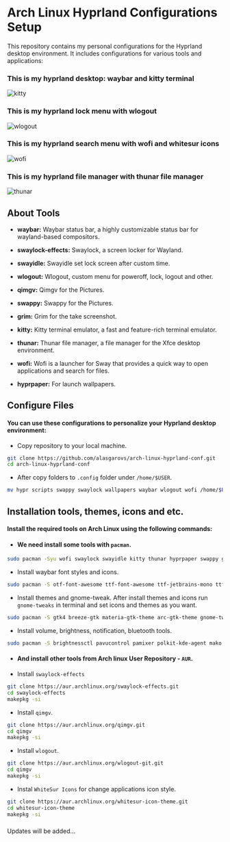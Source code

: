 # Arch Linux Hyprland Configurations Setup

This repository contains my personal configurations for the Hyprland desktop environment. It includes configurations for various tools and applications:


### This is my hyprland desktop: waybar and kitty terminal
![kitty](https://github.com/AlasgarovS/arch-linux-hyprland-conf/assets/70092601/74138c48-91b7-4ce2-a450-f16a9171ae11)



### This is my hyprland lock menu with wlogout
![wlogout](https://github.com/AlasgarovS/arch-linux-hyprland-conf/assets/70092601/6673ce4b-ef38-47b8-a1cb-11625dcc5149)



### This is my hyprland search menu with wofi and whitesur icons
![wofi](https://github.com/AlasgarovS/arch-linux-hyprland-conf/assets/70092601/21cb31c8-7737-44d8-a345-d1e1d0178af7)



### This is my hyprland file manager with thunar file manager
![thunar](https://github.com/AlasgarovS/arch-linux-hyprland-conf/assets/70092601/7edd6de1-876d-40e8-8a38-7f63eef221c3)




## About Tools

- **waybar:**  Waybar status bar, a highly customizable status bar for wayland-based compositors.

- **swaylock-effects:**  Swaylock, a screen locker for Wayland.

- **swayidle:** Swayidle set lock screen after custom time.

- **wlogout:** Wlogout, custom menu for poweroff, lock, logout and other.

- **qimgv:** Qimgv for the Pictures.

- **swappy:** Swappy for the Pictures.

- **grim:** Grim for the take screenshot.

- **kitty:**  Kitty terminal emulator, a fast and feature-rich terminal emulator.

- **thunar:**  Thunar file manager, a file manager for the Xfce desktop environment.

- **wofi:**  Wofi is a launcher for Sway that provides a quick way to open applications and search for files.

- **hyprpaper:**  For launch wallpapers.


## Configure Files

#### You can use these configurations to personalize your Hyprland desktop environment:
 
- Copy repository to your local machine.
```bash
git clone https://github.com/alasgarovs/arch-linux-hyprland-conf.git
cd arch-linux-hyprland-conf
```

- After copy folders to ```.config``` folder under ```/home/$USER```.
```bash
mv hypr scripts swappy swaylock wallpapers waybar wlogout wofi /home/$USER/.config/
```


## Installation tools, themes, icons and etc.
   
#### Install the required tools on Arch Linux using the following commands:

- #### We need install some tools with ```pacman```.
```bash
sudo pacman -Syu wofi swaylock swayidle kitty thunar hyprpaper swappy grim slurp waybar
```
- Install waybar font styles and icons.
 ```bash
 sudo pacman -S otf-font-awesome ttf-font-awesome ttf-jetbrains-mono ttf-arimo-nerd
 ```
- Install themes and gnome-tweak. After install themes and icons run ```gnome-tweaks``` in terminal and set icons and themes as you want.
 ```bash
 sudo pacman -S gtk4 breeze-gtk materia-gtk-theme arc-gtk-theme gnome-tweaks
 ```
- Install volume, brightness, notification, bluetooth tools.
 ```bash
 sudo pacman -S brightnessctl pavucontrol pamixer polkit-kde-agent mako blueman bluez bluez-utils
 ```

- #### And install other tools from Arch linux User Repository - ```AUR```.
- Install ```swaylock-effects```
 ```bash
 git clone https://aur.archlinux.org/swaylock-effects.git
 cd swaylock-effects
 makepkg -si
 ```
- Install ```qimgv```.
 ```bash
 git clone https://aur.archlinux.org/qimgv.git
 cd qimgv
 makepkg -si
 ```
- Install ```wlogout```.
 ```bash
 git clone https://aur.archlinux.org/wlogout-git.git
 cd qimgv
 makepkg -si
 ```
- Instal ```WhiteSur Icons``` for change applications icon style.
 ```bash
 git clone https://aur.archlinux.org/whitesur-icon-theme.git
 cd whitesur-icon-theme
 makepkg -si
 ```

### 

Updates will be added...
